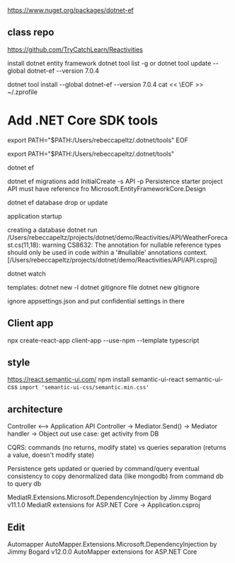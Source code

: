 https://www.nuget.org/packages/dotnet-ef

## class repo
https://github.com/TryCatchLearn/Reactivities

install dotnet entity framework
dotnet tool list -g
or
dotnet tool update --global dotnet-ef --version 7.0.4

dotnet tool install --global dotnet-ef --version 7.0.4
cat << \EOF >> ~/.zprofile
# Add .NET Core SDK tools
export PATH="$PATH:/Users/rebeccapeltz/.dotnet/tools"
EOF

export PATH="$PATH:/Users/rebeccapeltz/.dotnet/tools"

dotnet ef

dotnet ef migrations add InitialCreate -s API -p Persistence
starter project API must have reference fro Microsoft.EntityFrameworkCore.Design

dotnet ef database
drop or update

application startup

creating a database dotnet run
/Users/rebeccapeltz/projects/dotnet/demo/Reactivities/API/WeatherForecast.cs(11,18): warning CS8632: The annotation for nullable reference types should only be used in code within a '#nullable' annotations context. [/Users/rebeccapeltz/projects/dotnet/demo/Reactivities/API/API.csproj]

dotnet watch

templates: dotnet new -l
dotnet gitignore file
dotnet new gitignore


ignore appsettings.json and put confidential settings in there

## Client app
npx create-react-app client-app --use-npm --template typescript

## style
https://react.semantic-ui.com/
 npm install semantic-ui-react semantic-ui-css
 `import 'semantic-ui-css/semantic.min.css'`

 ## architecture

 Controller <--> Application
 API Controller -> Mediator.Send() -> Mediator handler -> Object out 
 use case: get activity from DB

 CQRS: commands (no returns, modify state) vs queries separation (returns a value, doesn't  modify state)

 Persistence gets updated or queried by command/query
 eventual consistency to copy denormalized data (like mongodb) from command db to query db



MediatR.Extensions.Microsoft.DependencyInjection by Jimmy Bogard
v11.1.0
MediatR extensions for ASP.NET Core   -> Application.csproj
## Edit
Automapper
AutoMapper.Extensions.Microsoft.DependencyInjection by Jimmy Bogard
v12.0.0
AutoMapper extensions for ASP.NET Core



